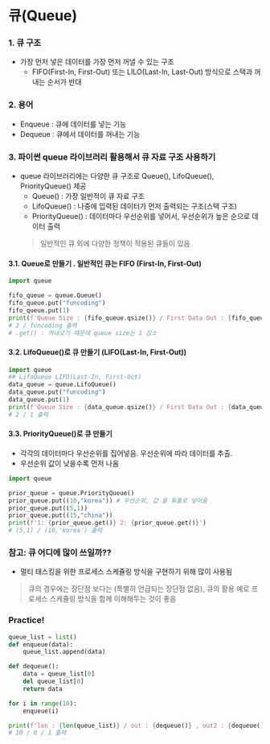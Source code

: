 # 큐(Queue)
### 1. 큐 구조
- 가장 먼저 넣은 데이터를 가장 먼저 꺼낼 수 있는 구조
    -  FIFO(First-In, First-Out) 또는 LILO(Last-In, Last-Out) 방식으로 스택과 꺼내는 순서가 반대

### 2. 용어
- Enqueue : 큐에 데이터를 넣는 기능
- Dequeue : 큐에서 데이터를 꺼내는 기능

### 3. 파이썬 queue 라이브러리 활용해서 큐 자료 구조 사용하기
- queue 라이브러리에는 다양한 큐 구조로 Queue(), LifoQueue(), PriorityQueue() 제공
    - Queue() : 가장 일반적이 큐 자료 구조
    - LifoQueue() : 나중에 입력된 데이터가 먼저 출력되는 구조(스택 구조)
    - PriorityQueue() :  데이터마다 우선순위를 넣어서, 우선순위가 높은 순으로 데이터 출력
    > 일반적인 큐 외에 다양한 정책이 적용된 큐들이 있음

#### 3.1. Queue로 만들기 . 일반적인 큐는 FIFO (First-In, First-Out)
```python
import queue

fifo_queue = queue.Queue()
fifo_queue.put("funcoding")
fifo_queue.put(1)
print(f'Queue Size : {fifo_queue.qsize()} / First Data Out : {fifo_queue.get()}')
# 2 / funcoding 출력
# .get() : 꺼내오기 때문에 queue size는 1 감소
```

#### 3.2. LifoQueue()로 큐 만들기 (LIFO(Last-In, First-Out))
```python
import queue
## LifoQueue LIFO(Last-In, First-Out)
data_queue = queue.LifoQueue()
data_queue.put("funcoding")
data_queue.put(1)
print(f'Queue Size : {data_queue.qsize()} / First Data Out : {data_queue.get()}')
# 2 / 1 출력
```

#### 3.3. PriorityQueue()로 큐 만들기
 - 각각의 데이터마다 우선순위를 집어넣음. 우선순위에 따라 데이터를 추출.
 - 우선순위 값이 낮을수록 먼저 나옴
 
 ```python
import queue

prior_queue = queue.PriorityQueue()
prior_queue.put((10,"korea")) # 우선순위, 값 을 튜플로 넣어줌
prior_queue.put((5,1))
prior_queue.put((15,"china"))
print(f'1: {prior_queue.get()} 2: {prior_queue.get()}')
# (5,1) / (10,'korea') 출력
```

### 참고: 큐 어디에 많이 쓰일까??
 - 멀티 태스킹을 위한 프로세스 스케쥴링 방식을 구현하기 위해 많이 사용됨
 > 큐의 경우에는 장단점 보다는 (특별히 언급되는 장단점 없음), 큐의 활용 예로 프로세스 스케쥴링 방식을 함께 이해해두는 것이 좋음

### Practice!
```python
queue_list = list()
def enqueue(data):
    queue_list.append(data)

def dequeue():
    data = queue_list[0]
    del queue_list[0]
    return data

for i in range(10):
    enqueue(i)

print(f'len : {len(queue_list)} / out : {dequeue()} , out2 : {dequeue()}')
# 10 / 0 / 1 출력
```
